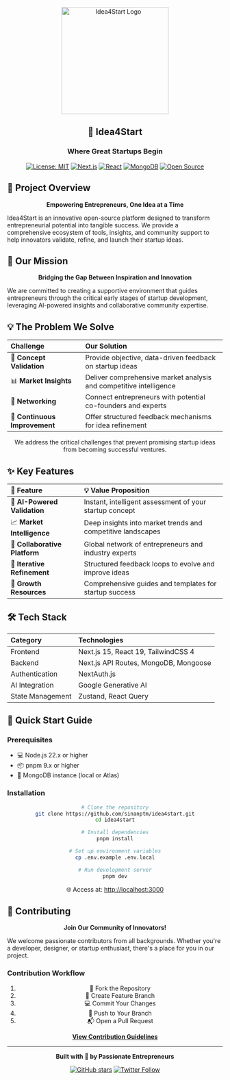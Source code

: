 <div align="center">
  <img src="https://github.com/user-attachments/assets/b3e4f587-d759-4590-a603-dcc6522a57cd" alt="Idea4Start Logo" width="250" height="250">
  
  ## 🚀 Idea4Start
  ### **Where Great Startups Begin**

  <p>
    <a href="https://opensource.org/licenses/MIT"><img src="https://img.shields.io/badge/License-MIT-yellow.svg?style=flat-square" alt="License: MIT"></a>
    <a href="https://nextjs.org/"><img src="https://img.shields.io/badge/Next.js-15.x-black?style=flat-square" alt="Next.js"></a>
    <a href="https://react.dev/"><img src="https://img.shields.io/badge/React-19.x-blue?style=flat-square" alt="React"></a>
    <a href="https://www.mongodb.com/"><img src="https://img.shields.io/badge/MongoDB-4.x-green?style=flat-square" alt="MongoDB"></a>
    <a href="https://opensource.org/"><img src="https://img.shields.io/badge/Open-Source-brightgreen?style=flat-square" alt="Open Source"></a>
  </p>
</div>

## 🌟 Project Overview

<p align="center">
<strong>Empowering Entrepreneurs, One Idea at a Time</strong>

Idea4Start is an innovative open-source platform designed to transform entrepreneurial potential into tangible success. We provide a comprehensive ecosystem of tools, insights, and community support to help innovators validate, refine, and launch their startup ideas.
</p>

## 🎯 Our Mission

<p align="center">
<strong>Bridging the Gap Between Inspiration and Innovation</strong>

We are committed to creating a supportive environment that guides entrepreneurs through the critical early stages of startup development, leveraging AI-powered insights and collaborative community expertise.
</p>

## 💡 The Problem We Solve

<div align="center">

| Challenge | Our Solution |
|:----------|:-------------|
| 🚫 **Concept Validation** | Provide objective, data-driven feedback on startup ideas |
| 📊 **Market Insights** | Deliver comprehensive market analysis and competitive intelligence |
| 👥 **Networking** | Connect entrepreneurs with potential co-founders and experts |
| 🔄 **Continuous Improvement** | Offer structured feedback mechanisms for idea refinement |

</div>

<p align="center">
We address the critical challenges that prevent promising startup ideas from becoming successful ventures.
</p>

## ✨ Key Features

<div align="center">

| 🌈 Feature | 💡 Value Proposition |
|:------------|:---------------------|
| 🧠 **AI-Powered Validation** | Instant, intelligent assessment of your startup concept |
| 📈 **Market Intelligence** | Deep insights into market trends and competitive landscapes |
| 🤝 **Collaborative Platform** | Global network of entrepreneurs and industry experts |
| 🔬 **Iterative Refinement** | Structured feedback loops to evolve and improve ideas |
| 🚀 **Growth Resources** | Comprehensive guides and templates for startup success |

</div>

## 🛠️ Tech Stack

<div align="center">

| Category | Technologies |
|:---------|:-------------|
| Frontend | Next.js 15, React 19, TailwindCSS 4 |
| Backend | Next.js API Routes, MongoDB, Mongoose |
| Authentication | NextAuth.js |
| AI Integration | Google Generative AI |
| State Management | Zustand, React Query |

</div>

## 🚀 Quick Start Guide

### Prerequisites

- 💻 Node.js 22.x or higher
- 📦 pnpm 9.x or higher
- 💾 MongoDB instance (local or Atlas)

### Installation

<div align="center">

```bash
# Clone the repository
git clone https://github.com/sinanptm/idea4start.git
cd idea4start

# Install dependencies
pnpm install

# Set up environment variables
cp .env.example .env.local

# Run development server
pnpm dev
```

🌐 Access at: [http://localhost:3000](http://localhost:3000)

</div>

## 🤝 Contributing

<p align="center">
<strong>Join Our Community of Innovators!</strong>

We welcome passionate contributors from all backgrounds. Whether you're a developer, designer, or startup enthusiast, there's a place for you in our project.
</p>

### Contribution Workflow

<div align="center">

1. 🍴 Fork the Repository
2. 🌿 Create Feature Branch
3. 💻 Commit Your Changes
4. 🚀 Push to Your Branch
5. 📬 Open a Pull Request

**[View Contribution Guidelines](CONTRIBUTING.md)**

</div>

---

<div align="center">

**Built with 💖 by Passionate Entrepreneurs**

[![GitHub stars](https://img.shields.io/github/stars/sinanptm/idea4start?style=social)](https://github.com/sinanptm/idea4start)
[![Twitter Follow](https://img.shields.io/twitter/follow/idea4start?style=social)](https://twitter.com/idea4start)

</div>
